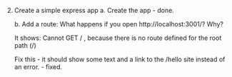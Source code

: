 2. Create a simple express app
    a. Create the app - done.

    b. Add a route: 
    What happens if you open http://localhost:3001/? Why?

    It shows: Cannot GET / , because there is no route defined for the root path (/)

    Fix this - it should show some text and a link to the /hello site instead of an error. - fixed.

